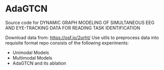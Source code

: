 # AdaGTCN


Source code for DYNAMIC GRAPH MODELING OF SIMULTANEOUS EEG AND EYE-TRACKING DATA FOR READING TASK IDENTIFICATION

Download data from: https://osf.io/2urht/
Use utils to preprocess data into requisite format
repo consists of the following experiments:
- Unimodal Models
- Multimodal Models
- AdaGTCN and its ablation
